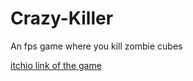# Crazy-Killer
An fps game where you kill zombie cubes

[itchio link of the game](https://selindoga.itch.io/crazy-killer/)
